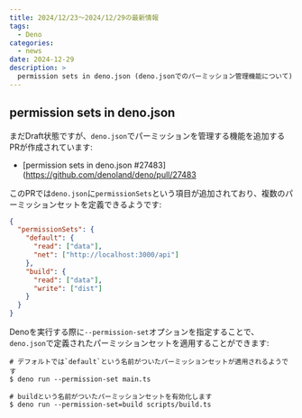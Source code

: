 ```yaml
---
title: 2024/12/23〜2024/12/29の最新情報
tags:
  - Deno
categories:
  - news
date: 2024-12-29
description: >
  permission sets in deno.json (deno.jsonでのパーミッション管理機能について)
---
```


## permission sets in deno.json

まだDraft状態ですが、`deno.json`でパーミッションを管理する機能を追加するPRが作成されています:

- [permission sets in deno.json #27483](https://github.com/denoland/deno/pull/27483

このPRでは`deno.json`に`permissionSets`という項目が追加されており、複数のパーミッションセットを定義できるようです:
    
```json
{
  "permissionSets": {
    "default": {
      "read": ["data"],
      "net": ["http://localhost:3000/api"]
    },
    "build": {
      "read": ["data"],
      "write": ["dist"]    
    }
  }
}
```
    
Denoを実行する際に`--permission-set`オプションを指定することで、`deno.json`で定義されたパーミッションセットを適用することができます:
        
```shell
# デフォルトでは`default`という名前がついたパーミッションセットが適用されるようです
$ deno run --permission-set main.ts

# buildという名前がついたパーミッションセットを有効化します
$ deno run --permission-set=build scripts/build.ts
```
